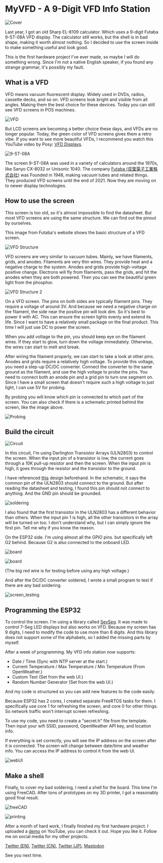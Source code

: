 # MyVFD - A 9-Digit VFD Info Station

![Cover](Assets/cover.jpeg)

Last year, I got an old Sharp EL-8109 calculator. Which uses a 9-digit Futaba 9-ST-08A VFD display. The calculator still works, but the shell is in bad shape, making it worth almost nothing. So I decided to use the screen inside to make something useful and look good.

This is the first hardware project I've ever made, so maybe I will do something wrong. Since I'm not a native English speaker, if you found any strange grammar, it's possibly my fault.

## What is a VFD

VFD means vacuum fluorescent display. Widely used in DVDs, radios, cassette decks, and so on. VFD screens look bright and visible from all angles. Making them the best choice for these devices. Today you can still see VFD screens in POS machines.

![VFD](https://d21xsz2za2b5mz.cloudfront.net/5416/2918/9750/prod_module_10.gif)

But LCD screens are becoming a better choice these days, and VFDs are no longer popular. Today, the green color of VFD screens gives them a retro vibe. If you want to see more beautiful VFDs, I recommend you watch this YouTube video by Posy: [VFD Displays](https://www.youtube.com/watch?v=PkPSDOjhxwM).

![9-ST-08A](Assets/9-ST-08A.jpeg)

The screen 9-ST-08A was used in a variety of calculators around the 1970s, like Sanyo CX-8032 or Unisonic 1040. The company [Futaba (双葉電子工業株式会社)](https://www.futaba.co.jp/product/vfd) was Founded in 1948, making vacuum tubes and related things. They produced VFD screens until the end of 2021. Now they are moving on to newer display technologies.

## How to use the screen

This screen is too old, so it's almost impossible to find the datasheet. But most VFD screens are using the same structure. We can find out the pinout by ourselves.

This image from Futaba's website shows the basic structure of a VFD screen.

![VFD Structure](https://d21xsz2za2b5mz.cloudfront.net/7916/1916/2375/vinfo_vfd01.jpeg)

VFD screens are very similar to vacuum tubes. Mainly, we have filaments, grids, and anodes. Filaments are very thin wires. They provide heat and a negative charge to the system. Anodes and grids provide high-voltage positive change. Electrons will fly from filaments, pass the grids, and hit the anodes when they are both powered. Then you can see the beautiful green light from the phosphor.

![VFD Structure 2](https://d21xsz2za2b5mz.cloudfront.net/2416/1916/2373/vinfo_genri01.jpeg)

On a VFD screen. The pins on both sides are typically filament pins. They require a voltage of around 3V. And because we need a negative charge on the filament, the side near the positive pin will look dim. So it's best to power it with AC. This can ensure the screen lights evenly and extend its life. Since I want to have a relatively small package on the final product. This time I will just use DC to power the screen.

When you add voltage to the pin, you should keep eye on the filament wires. If they start to glow, turn down the voltage immediately. Otherwise, the wires can start to melt and break.

After wiring the filament properly, we can start to take a look at other pins. Anodes and grids require a relatively high voltage. To provide this voltage, you need a step-up DC/DC converter. Connect the converter to the same ground as the filament, and use the high voltage to probe the pins. You need to connect both an anode pin and a grid pin to turn one segment on. Since I have a small screen that doesn't require such a high voltage to just light, I can use 5V for probing.

By probing you will know which pin is connected to which part of the screen. You can also check if there is a schematic printed behind the screen, like the image above.

![Probing](Assets/probing.jpeg)


## Build the circuit

![Circuit](Assets/circuit.jpeg)

In this circuit, I'm using Darlington Transistor Arrays (ULN2803) to control the screen. When the input pin of a transistor is low, the current goes through a 10K pull-up resistor and then the screen. When the input pin is high, it goes through the resistor and the transistor to the ground.

I have referenced [this](https://www.instructables.com/A-Simple-Driver-for-VFD-Displays/) design beforehand. In the schematic, it says the common pin of the ULN2803 should connect to the ground. But after reading the datasheet and testing, I found this pin should not connect to anything. And the GND pin should be grounded.

![soldering](Assets/soldering.jpeg)

I also found that the first transistor in the ULN2803 has a different behavior than others. When the input pin 1 is high, all the other transistors in the array will be turned on too. I don't understand why, but I can simply ignore the first pin. Tell me why if you know the reason.

On the ESP32 side. I'm using almost all the GPIO pins. but specifically left G2 behind. Because G2 is also connected to the onboard LED.

![board](Assets/board.jpeg)

![board](Assets/board2.jpeg)

(The big red wire is for testing before using any high voltage.)

And after the DC/DC converter soldered, I wrote a small program to test if there are any bad soldering. 

![screen_testing](Assets/screen_testing.gif)


## Programming the ESP32

To control the screen. I'm using a library called [SevSeg](https://github.com/DeanIsMe/SevSeg). It was made to control 7-Seg LED displays but also works on VFD. Because my screen has 9 digits, I need to modify the code to use more than 8 digits. And this library does not support some of the alphabets, so I added the missing parts by myself.

After a week of programming. My VFD info station now supports:

- Date / Time (Sync with NTP server at the start.)
- Current Temperature / Max Temperature / Min Temperature (From OpenWeather.)
- Custom Text (Set from the web UI.)
- Random Number Generator (Set from the web UI.)

And my code is structured so you can add new features to the code easily.

Because ESP32 has 2 cores, I created separate FreeRTOS tasks for them. I specifically use core 1 for refreshing the screen, and core 0 for other things. So network traffic won't interrupt screen refreshing.

To use my code, you need to create a "secret.h" file from the template. Then input your wifi SSID, password, OpenWeather API key, and location info.

If everything is set correctly, you will see the IP address on the screen after it is connected. The screen will change between date/time and weather info. You can access the IP address to control it from the web UI. 

![webUI](Assets/webUI.jpeg)

## Make a shell

Finally, to cover my bad soldering, I need a shell for the board. This time I'm using FreeCAD. After tons of prototypes on my 3D printer, I got a reasonably good final result.

![freeCAD](Assets/freeCAD.jpeg)


![printing](Assets/printing.gif)

After a month of hard work, I finally finished my first hardware project. I uploaded a [demo](https://www.youtube.com/watch?v=nbPkMLYwmgs) on YouTube, you can check it out. Hope you like it. Follow me on social media for my other projects. 

[Twitter (EN)](https://twitter.com/Megabits_Studio), [Twitter (CN)](https://twitter.com/Megabits_mzq), [Twitter (JP)](https://twitter.com/Megabits_mzq_jp), [Mastodon](https://fedibird.com/web/accounts/108675431540717996/)

See you next time.